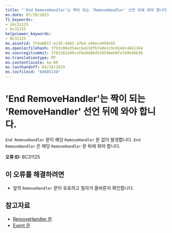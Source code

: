 ```yaml
---
title: "'End RemoveHandler'는 짝이 되는 'RemoveHandler' 선언 뒤에 와야 합니다."
ms.date: 07/20/2015
f1_keywords:
- vbc31125
- bc31125
helpviewer_keywords:
- BC31125
ms.assetid: 754a0017-ec55-4d62-a7bd-c84ece058455
ms.openlocfilehash: 3f93c06e354ec6a53dfb7a0e2c9c014dc4641164
ms.sourcegitcommit: 2701302a99cafbe0d86d53d540eb0fa7e9b46b36
ms.translationtype: MT
ms.contentlocale: ko-KR
ms.lasthandoff: 04/28/2019
ms.locfileid: "64585134"
---
```

# <a name="end-removehandler-must-be-preceded-by-a-matching-removehandler-declaration"></a>'End RemoveHandler'는 짝이 되는 'RemoveHandler' 선언 뒤에 와야 합니다.
`End RemoveHandler` 문이 해당 `RemoveHandler` 문 없이 발생합니다. `End RemoveHandler` 은 해당 `RemoveHandler` 문 뒤에 와야 합니다.  
  
 **오류 ID:** BC31125  
  
## <a name="to-correct-this-error"></a>이 오류를 해결하려면  
  
- 앞의 `RemoveHandler` 문이 유효하고 철자가 올바른지 확인합니다.  
  
## <a name="see-also"></a>참고자료

- [RemoveHandler 문](../../visual-basic/language-reference/statements/removehandler-statement.md)
- [Event 문](../../visual-basic/language-reference/statements/event-statement.md)
